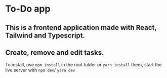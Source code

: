 # To-Do app 

## This is a frontend application made with React, Tailwind and Typescript. 
## Create, remove and edit tasks.

To install, use `npm install` in the root folder or `yarn install`
them, start the live server with `npm dev`/ `yarn dev`